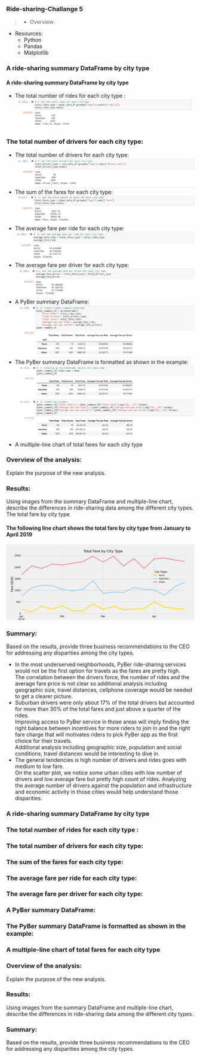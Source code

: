 ### Ride-sharing-Challange 5
> * Overview:
>
>
* Resources:
  * Python
  * Pandas
  * Matplotlib

### A ride-sharing summary DataFrame by city type
#### A ride-sharing summary DataFrame by city type


* The total number of rides for each city type :
![img.1.png](https://github.com/Tifarahani/PYBer_Ride-sharing-Challange-5/blob/main/Resources/img.1.png)
### The total number of drivers for each city type:
* The total number of drivers for each city type:
![img.2.png](https://github.com/Tifarahani/PYBer_Ride-sharing-Challange-5/blob/main/Resources/img.2.png)
* The sum of the fares for each city type:
![img.3.png](https://github.com/Tifarahani/PYBer_Ride-sharing-Challange-5/blob/main/Resources/img.3.png)
* The average fare per ride for each city type:
![img.4.png](https://github.com/Tifarahani/PYBer_Ride-sharing-Challange-5/blob/main/Resources/img.4.png)
* The average fare per driver for each city type:
![img.5.png](https://github.com/Tifarahani/PYBer_Ride-sharing-Challange-5/blob/main/Resources/img.5.png)
* A PyBer summary DataFrame:
![img.6.png](https://github.com/Tifarahani/PYBer_Ride-sharing-Challange-5/blob/main/Resources/img.6.png)
* The PyBer summary DataFrame is formatted as shown in the example:
![img.7.png](https://github.com/Tifarahani/PYBer_Ride-sharing-Challange-5/blob/main/Resources/img.7.png)
![img.8.png](https://github.com/Tifarahani/PYBer_Ride-sharing-Challange-5/blob/main/Resources/img.8.png)
* A multiple-line chart of total fares for each city type
### Overview of the analysis:
Explain the purpose of the new analysis.
### Results: 
Using images from the summary DataFrame and multiple-line chart, describe the differences in ride-sharing data among the different city types.
The total fare by city type
#### The following line chart shows the total fare by city type from January to April 2019
![PyBer_fare_summary.png](https://github.com/Tifarahani/PYBer_Ride-sharing-Challange-5/blob/main/Resources/PyBer_fare_summary.png)
### Summary:
Based on the results, provide three business recommendations to the CEO for addressing any disparities among the city types.
- In the most underserved neighborhoods, PyBer ride-sharing services would not be the first option for travels as the fares are pretty high.<br/>
The correlation between the drivers force, the number of rides and the average fare price is not clear so additional analysis including geographic size, travel distances, cellphone coverage would be needed to get a clearer picture.
- Suburban drivers were only about 17% of the total drivers but accounted for more than 30% of the total fares and just above a quarter of the rides.<br/>
Improving access to PyBer service in those areas will imply finding the right balance between incentives for more riders to join in and the right fare charge that will motivates riders to pick PyBer app as the first choice for their travels.<br/>
Additional analysis including geographic size, population and social conditions, travel distances would be interesting to dive in.<br/>
- The general tendencies is high number of drivers and rides goes with medium to low fare.<br/>
On the scatter plot, we notice some urban cities with low number of drivers and low average fare but pretty high count of rides. Analyzing the average number of drivers against the population and infrastructure and economic activity in those cities would help understand those disparities.
### A ride-sharing summary DataFrame by city type

### The total number of rides for each city type :

### The total number of drivers for each city type:

### The sum of the fares for each city type:

### The average fare per ride for each city type:

### The average fare per driver for each city type:

### A PyBer summary DataFrame:

### The PyBer summary DataFrame is formatted as shown in the example:


###  A multiple-line chart of total fares for each city type


### Overview of the analysis:
Explain the purpose of the new analysis.
### Results: 
Using images from the summary DataFrame and multiple-line chart, describe the differences in ride-sharing data among the different city types.
### Summary:
Based on the results, provide three business recommendations to the CEO for addressing any disparities among the city types.
